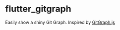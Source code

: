 # flutter_gitgraph

Easily show a shiny Git Graph.
Inspired by [GitGraph.js](https://gitgraphjs.com/)

